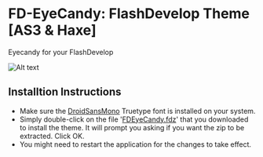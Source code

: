 FD-EyeCandy: FlashDevelop Theme [AS3 & Haxe]
==================

Eyecandy for your FlashDevelop

![Alt text](https://raw.github.com/reversiblean/flashdevelop-theme/master/preview.png "FlashDevelop Theme: Click for enlarged preview")

Installtion Instructions
----------------------

* Make sure the [DroidSansMono](./droid-sans-mono.zip) Truetype font is installed on your system.
* Simply double-click on the file '[FDEyeCandy.fdz](./FDEyeCandy.fdz)' that you downloaded to install the theme. 
It will prompt you asking if you want the zip to be extracted. Click OK.
* You might need to restart the application for the changes to take effect.


